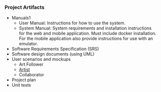 ### Project Artifacts
* Manuals1
  * User Manual: Instructions for how to use the system.
  * System Manual: System requirements and installation instructions for the web and
mobile application. Must include docker installation. For the mobile application
also provide instructions for use with an emulator.
* Software Requirements Specification (SRS)
* Software design documents (using UML)
* User scenarios and mockups
  * Art Follower
  * [Artist](https://github.com/bounswe/bounswe2022group8/wiki/Scenario-2)
  * Collaborator
* Project plan
* Unit tests
